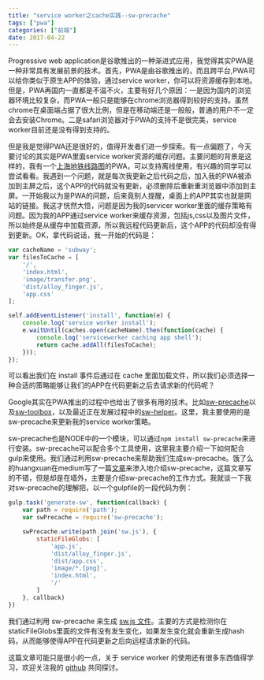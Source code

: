 ```yaml
---
title: "service worker之cache实践--sw-precache"
tags: ["pwa"]
categories: ["前端"]
date: 2017-04-22
---
```


Progressive web application是谷歌推出的一种渐进式应用，我觉得其实PWA是一种非常具有发展前景的技术。首先，PWA是由谷歌推出的，而且跨平台,PWA可以给你类似于原生APP的体验，通过service worker，你可以将资源缓存到本地。但是，PWA再国内一直都是不温不火，主要有好几个原因：一是因为国内的浏览器环境比较复杂，而PWA一般只是能够在chrome浏览器得到较好的支持。虽然chrome在桌面端占据了很大比例，但是在移动端还是一般般，普通的用户不一定会去安装Chrome。二是safari浏览器对于PWA的支持不是很完美，service worker目前还是没有得到支持的。

但是我是觉得PWA还是很好的，值得开发者们进一步探索。有一点偏题了，今天要讨论的其实是PWA里面service worker资源的缓存问题。主要问题的背景是这样的，我有一个[上海地铁线路图](https://neal1991.github.io/subway-shanghai/)的PWA，可以支持离线使用，有兴趣的同学可以尝试看看。我遇到一个问题，就是每次我更新之后代码之后，加入我的PWA被添加到主屏之后，这个APP的代码就没有更新，必须删除后重新重浏览器中添加到主屏。一开始我以为是PWA的问题，后来竟别人提醒，桌面上的APP其实也就是网站的链接。我这才恍然大悟，问题是因为我的servicer worker里面的缓存策略有问题。因为我的APP通过service worker来缓存资源，包括js,css以及图片文件，所以始终是从缓存中加载资源，所以我远程代码更新后，这个APP的代码却没有得到更新。OK，拿代码说话，我一开始的代码是：

```javascript
var cacheName = 'subway';
var filesToCache = [
	'/',
	'index.html',
	'image/transfer.png',
	'dist/alloy_finger.js',
	'app.css'
];

self.addEventListener('install', function(e) {
	console.log('service worker install');
	e.waitUntil(caches.open(cacheName).then(function(cache) {
		console.log('serviceworker caching app shell');
		return cache.addAll(filesToCache);
	}));
});
```

可以看出我们在 install 事件后通过在 cache 里面加载文件，所以我们必须选择一种合适的策略能够让我们的APP在代码更新之后去请求新的代码呢？

Google其实在PWA推出的过程中也给出了很多有用的技术。比如[sw-precache](https://github.com/GoogleChrome/sw-precache)以及[sw-toolbox](https://github.com/GoogleChrome/sw-toolbox)，以及最近正在发展过程中的[sw-helper](https://github.com/GoogleChrome/sw-helpers)。这里，我主要使用的是sw-precache来更新我的service worker策略。

sw-precache也是NODE中的一个模块，可以通过`npm install sw-precache`来进行安装。sw-precache可以配合多个工具使用，这里我主要介绍一下如何配合gulp来使用。我们通过利用sw-precache来帮助我们生成sw-precache。饿了么的huangxuan在medium写了一篇[文章](https://medium.com/@Huxpro/how-does-sw-precache-works-2d99c3d3c725)来渗入地介绍sw-precache，这篇文章写的不错，但是却是在墙外，主要是介绍sw-precache的工作方式。我就谈一下我对sw-precache的理解把，以一个gulpfile的一段代码为例：

```javascript
gulp.task('generate-sw', function(callback) {
	var path = require('path');
	var swPrecache = require('sw-precache');

	swPrecache.write(path.join('sw.js'), {
		staticFileGlobs: [
			'app.js',
			'dist/alloy_finger.js',
			'dist/app.css',
			'image/*.{png}',
			'index.html',
			'/'
		]
	}, callback)
})
```

我们通过利用 sw-precache 来生成 [sw.js 文件](https://github.com/neal1991/subway-shanghai/blob/master/sw.js)。主要的方式是检测你在staticFileGlobs里面的文件有没有发生变化，如果发生变化就会重新生成hash码，从而能够使得APP在代码更新之后向远程请求新的代码。

这篇文章可能只是很小的一点，关于 service worker 的使用还有很多东西值得学习，欢迎关注我的 [github](https://neal1991.github.io/neal1991/) 共同探讨。


